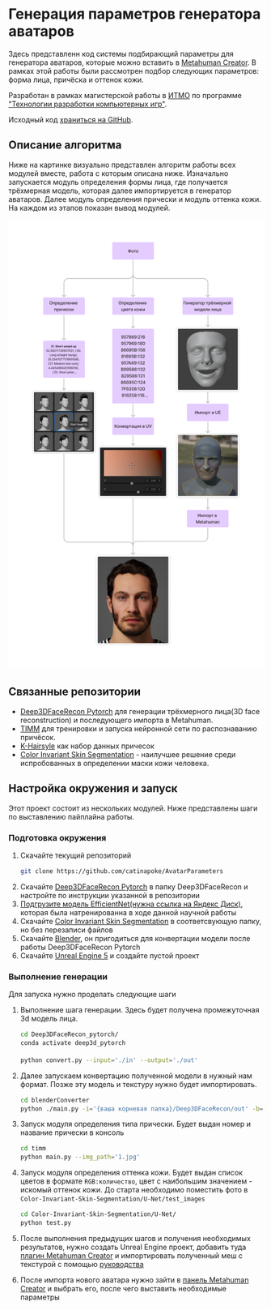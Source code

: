 # Генерация параметров генератора аватаров

Здесь представленн код системы подбирающий параметры для генератора аватаров, которые можно вставить в [Metahuman Creator](https://metahuman.unrealengine.com/). В рамках этой работы были рассмотрен подбор следующих параметров: форма лица, причёска и оттенок кожи.

Разработан в рамках магистерской работы в [ИТМО](https://itmo.games/) по программе ["Технологии разработки компьютерных игр"](https://itmo.games/). 

Исходный код [храниться на GitHub](https://github.com/catinapoke/AvatarParameters).

## Описание алгоритма

Ниже на картинке визуально представлен алгоритм работы всех модулей вместе, работа с которым описана ниже. Изначально запускается модуль определения формы лица, где получается трёхмерная модель, которая далее импортируется в генератор аватаров. Далее модуль определения прически и модуль оттенка кожи. На каждом из этапов показан вывод модулей.

![(Изображение алгоритма работы).png](preview.png)


## Связанные репозитории

 * [Deep3DFaceRecon Pytorch](https://github.com/sicxu/Deep3DFaceRecon_pytorch) для генерации трёхмерного лица(3D face reconstruction) и последующего импорта в Metahuman.
 * [TIMM](https://github.com/huggingface/pytorch-image-models) для тренировки и запуска нейронной сети по распознаванию причёсок.
 * [K-Hairsyle](https://psh01087.github.io/K-Hairstyle/) как набор данных причесок
 * [Color Invariant Skin Segmentation](https://github.com/hanxumartin/color-invariant-skin-segmentation) - наилучшее решение среди испробованных в определении маски кожи человека.


## Настройка окружения и запуск

Этот проект состоит из нескольких модулей. Ниже представлены шаги по выставлению пайплайна работы.

### Подготовка окружения
1. Скачайте текущий репозиторий
    ```bash
    git clone https://github.com/catinapoke/AvatarParameters
    ```
2. Скачайте [Deep3DFaceRecon Pytorch](https://github.com/sicxu/Deep3DFaceRecon_pytorch) в папку Deep3DFaceRecon и настройте по инструкции указанной в репозитории
3. [Подгрузите модель EfficientNet(нужна ссылка на Яндекс Диск)](), которая была натренированна в ходе данной научной работы
3. Скачайте [Color Invariant Skin Segmentation](https://github.com/hanxumartin/color-invariant-skin-segmentation) в соответсвующую папку, но без перезаписи файлов
4. Скачайте [Blender](https://www.blender.org/), он пригодиться для конвертации модели после работы Deep3DFaceRecon Pytorch
5. Скачайте [Unreal Engine 5](https://www.unrealengine.com/en-US/unreal-engine-5) и создайте пустой проект

### Выполнение генерации
Для запуска нужно проделать следующие шаги
1. Выполнение шага генерации. Здесь будет получена промежуточная 3d модель лица.
    ```bash
    cd Deep3DFaceRecon_pytorch/
    conda activate deep3d_pytorch
    
    python convert.py --input='./in' --output='./out'
    ```
2. Далее запускаем конвертацию полученной модели в нужный нам формат. Позже эту модель и текстуру нужно будет импортировать.
    ```bash
    cd blenderConverter
    python ./main.py -i='{ваша корневая папка}/Deep3DFaceRecon/out' -b='{путь до Blender}/blender.exe'
    ```
3. Запуск модуля определения типа прически. Будет выдан номер и название прически в консоль
    ```bash
    cd timm
    python main.py --img_path='1.jpg'
    ```
4. Запуск модуля определения оттенка кожи. Будет выдан список цветов в формате `RGB:количество`, цвет с наибольшим значением - искомый оттенок кожи. До старта необходимо поместить фото в `Color-Invariant-Skin-Segmentation/U-Net/test_images`
    ```bash
    cd Color-Invariant-Skin-Segmentation/U-Net/
    python test.py
    ```

5. После выполнения предыдущих шагов и получения необходимых результатов, нужно создать Unreal Engine проект, добавить туда [плагин Metahuman Creator](https://www.unrealengine.com/marketplace/en-US/product/metahuman-plugin) и импортировать полученный меш с текстурой с помощью [руководства](https://dev.epicgames.com/documentation/en-US/metahuman/mesh-to-metahuman-quick-start-in-unreal-engine)
6. После импорта нового аватара нужно зайти в [панель Metahuman Creator](metahuman.unrealengine.com) и выбрать его, после чего выставить необходимые параметры